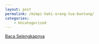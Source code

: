```yaml
---
layout: post
permalink: /mimpi-kaki-orang-tua-buntung/
categories:
    - Uncategorized
---
```


[Baca Selengkapnya](/02)